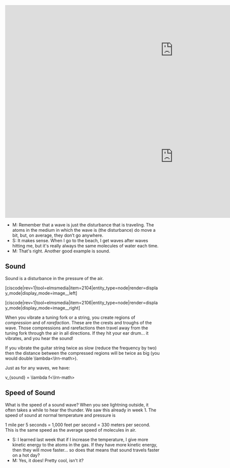 <iframe src="https://h5p.org/h5p/embed/81012" width="1091" height="292" frameborder="0" allowfullscreen="allowfullscreen"></iframe><script src="https://h5p.org/sites/all/modules/h5p/library/js/h5p-resizer.js" charset="UTF-8"></script>

<iframe src="https://h5p.org/h5p/embed/81013" width="1091" height="400" frameborder="0" allowfullscreen="allowfullscreen"></iframe><script src="https://h5p.org/sites/all/modules/h5p/library/js/h5p-resizer.js" charset="UTF-8"></script>

 
- M: Remember that a wave is just the disturbance that is traveling. The atoms in the medium in which the wave is (the disturbance) do move a bit, but, on average, they don’t go anywhere.
- S: It makes sense. When I go to the beach, I get waves after waves hitting me, but it's really always the same molecules of water each time.
- M: That's right. Another good example is sound.

## Sound 

Sound is a disturbance in the pressure of the air.

[ciscode|rev=1|tool=elmsmedia|item=2104|entity_type=node|render=display_mode|display_mode=image__left]

[ciscode|rev=1|tool=elmsmedia|item=2106|entity_type=node|render=display_mode|display_mode=image__right]

When you vibrate a tuning fork or a string, you create regions of _compression_ and of _rarefaction_. These are the crests and troughs of the wave. Those compressions and rarefactions then travel away from the tuning fork through the air in all directions. If they hit your ear drum... it vibrates, and you hear the sound!

If you vibrate the guitar string twice as slow (reduce the frequency by two) then the distance between the compressed regions will be twice as big (you would double <lrn-math>\lambda<\lrn-math>).

Just as for any waves, we have:

<lrn-math> v_{sound} = \lambda f<\lrn-math>

## Speed of Sound 

What is the speed of a sound wave? When you see lightning outside, it often takes a while to hear the thunder. We saw this already in week 1. The speed of sound at normal temperature and pressure is

1 mile per 5 seconds = 1,000 feet per second = 330 meters per second.   
This is the same speed as the average speed of molecules in air.

- S: I learned last week that if I increase the temperature, I give more kinetic energy to the atoms in the gas. If they have more kinetic energy, then they will move faster... so does that means that sound travels faster on a hot day?
- M: Yes, it does! Pretty cool, isn't it?